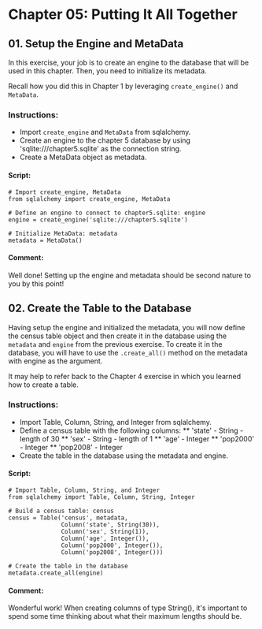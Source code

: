 # Chapter 05: Putting It All Together

## 01. Setup the Engine and MetaData
In this exercise, your job is to create an engine to the database that will be used in this chapter. Then, you need to initialize its metadata.

Recall how you did this in Chapter 1 by leveraging `create_engine()` and `MetaData`.

### Instructions:
* Import `create_engine` and `MetaData` from sqlalchemy.
* Create an engine to the chapter 5 database by using 'sqlite:///chapter5.sqlite' as the connection string.
* Create a MetaData object as metadata.

#### Script:
```
# Import create_engine, MetaData
from sqlalchemy import create_engine, MetaData

# Define an engine to connect to chapter5.sqlite: engine
engine = create_engine('sqlite:///chapter5.sqlite')

# Initialize MetaData: metadata
metadata = MetaData()

```
#### Comment:
Well done! Setting up the engine and metadata should be second nature to you by this point!

## 02. Create the Table to the Database
Having setup the engine and initialized the metadata, you will now define the census table object and then create it in the database using the `metadata` and `engine` from the previous exercise. To create it in the database, you will have to use the `.create_all()` method on the metadata with engine as the argument.

It may help to refer back to the Chapter 4 exercise in which you learned how to create a table.

### Instructions:
* Import Table, Column, String, and Integer from sqlalchemy.
* Define a census table with the following columns:
** 'state' - String - length of 30
** 'sex' - String - length of 1
** 'age' - Integer
** 'pop2000' - Integer
** 'pop2008' - Integer
* Create the table in the database using the metadata and engine.

#### Script:
```
# Import Table, Column, String, and Integer
from sqlalchemy import Table, Column, String, Integer

# Build a census table: census
census = Table('census', metadata,
               Column('state', String(30)),
               Column('sex', String(1)),
               Column('age', Integer()),
               Column('pop2000', Integer()),
               Column('pop2008', Integer()))

# Create the table in the database
metadata.create_all(engine)

```
#### Comment:
Wonderful work! When creating columns of type String(), it's important to spend some time thinking about what their maximum lengths should be.
